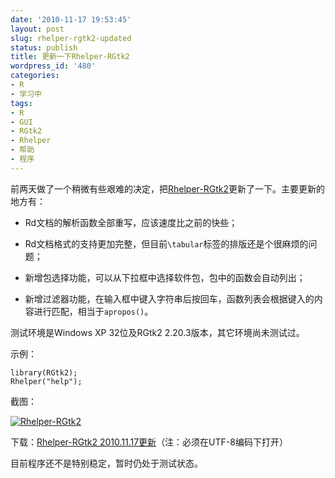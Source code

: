 ```yaml
---
date: '2010-11-17 19:53:45'
layout: post
slug: rhelper-rgtk2-updated
status: publish
title: 更新一下Rhelper-RGtk2
wordpress_id: '480'
categories:
- R
- 学习中
tags:
- R
- GUI
- RGtk2
- Rhelper
- 帮助
- 程序
---
```


前两天做了一个稍微有些艰难的决定，把[Rhelper-RGtk2](http://yixuan.github.com/cn/2010/08/rhelper-rgtk2/)更新了一下。主要更新的地方有：



	
  * Rd文档的解析函数全部重写，应该速度比之前的快些；

	
  * Rd文档格式的支持更加完整，但目前`\tabular`标签的排版还是个很麻烦的问题；

	
  * 新增包选择功能，可以从下拉框中选择软件包，包中的函数会自动列出；

	
  * 新增过滤器功能，在输入框中键入字符串后按回车，函数列表会根据键入的内容进行匹配，相当于`apropos()`。


测试环境是Windows XP 32位及RGtk2 2.20.3版本，其它环境尚未测试过。

示例：

    
    library(RGtk2);
    Rhelper("help");


截图：


[![Rhelper-RGtk2](https://i.imgur.com/hQ3sD.png)](https://i.imgur.com/hQ3sD.png)



下载：[Rhelper-RGtk2 2010.11.17更新](https://bitbucket.org/yixuan/cn/downloads/Rhelper_RGtk2_20101117_uft8.txt)（注：必须在UTF-8编码下打开）

目前程序还不是特别稳定，暂时仍处于测试状态。

